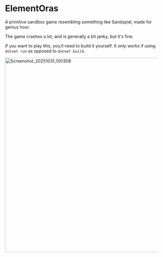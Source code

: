 # ElementOras
A primitive sandbox game resembling something like Sandspiel, made for genius hour.

The game crashes a lot, and is generally a bit janky, but it's fine.

If you want to play this, you;ll need to build it yourself. It only works
if using `dotnet run` as opposed to `dotnet build`.

<img width="799" height="641" alt="Screenshot_20251031_100308" src="https://github.com/user-attachments/assets/17de54b8-5ba6-4370-a779-60c09febb086" />
